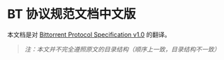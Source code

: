 # BT 协议规范文档中文版


本文档是对 [Bittorrent Protocol Specification v1.0](https://wiki.theory.org/BitTorrentSpecification) 的翻译。

> *注：本文并不完全遵照原文的目录结构（顺序上一致，目录结构不一致）*
